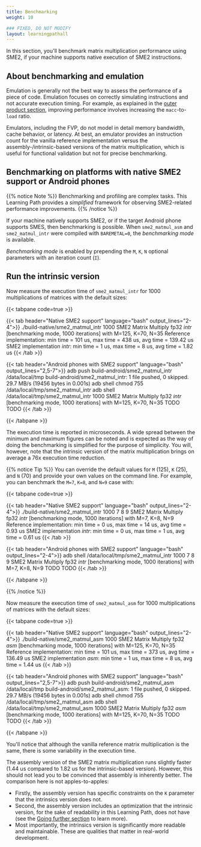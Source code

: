 ```yaml
---
title: Benchmarking
weight: 10

### FIXED, DO NOT MODIFY
layout: learningpathall
---
```


In this section, you'll benchmark matrix multiplication performance using SME2,
if your machine supports native execution of SME2 instructions.

## About benchmarking and emulation

Emulation is generally not the best way to assess the performance of a piece of
code. Emulation focuses on correctly simulating instructions and not accurate
execution timing. For example, as explained in the  [outer product
section](../5-outer-product/), improving performance involves increasing the
`macc`-to-`load` ratio.

Emulators, including the FVP, do not model in detail memory bandwidth, cache
behavior, or latency. At best, an emulator provides an instruction count for the
vanilla reference implementation versus the assembly-/intrinsic-based versions
of the matrix multiplication, which is useful for functional validation but not
for precise benchmarking.

## Benchmarking on platforms with native SME2 support or Android phones

{{% notice Note %}}
Benchmarking and profiling are complex tasks. This Learning Path provides a
*simplified* framework for observing SME2-related performance improvements.
{{% /notice %}}

If your machine natively supports SME2, or if the target Android phone supports
SMES, then benchmarking is possible. When `sme2_matmul_asm` and
`sme2_matmul_intr` were compiled with `BAREMETAL=0`, the *benchmarking mode* is
available.

*Benchmarking mode* is enabled by prepending the `M`, `K`, `N` optional
parameters with an iteration count (`I`).

## Run the intrinsic version

Now measure the execution time of `sme2_matmul_intr` for 1000 multiplications of
matrices with the default sizes:

{{< tabpane code=true >}}

{{< tab header="Native SME2 support" language="bash" output_lines="2-4">}}
./build-native/sme2_matmul_intr 1000
SME2 Matrix Multiply fp32 *intr* [benchmarking mode, 1000 iterations] with M=125, K=70, N=35
Reference implementation: min time = 101 us, max time = 438 us, avg time = 139.42 us
SME2 implementation *intr*: min time = 1 us, max time = 8 us, avg time = 1.82 us
{{< /tab >}}

{{< tab header="Android phones with SME2 support" language="bash" output_lines="2,5-7">}}
adb push build-android/sme2_matmul_intr /data/local/tmp
build-android/sme2_matmul_intr: 1 file pushed, 0 skipped. 29.7 MB/s (19456 bytes in 0.001s)
adb shell chmod 755 /data/local/tmp/sme2_matmul_intr
adb shell /data/local/tmp/sme2_matmul_intr 1000
SME2 Matrix Multiply fp32 *intr* [benchmarking mode, 1000 iterations] with M=125, K=70, N=35
TODO
TODO
{{< /tab >}}

{{< /tabpane >}}

The execution time is reported in microseconds. A wide spread between the
minimum and maximum figures can be noted and is expected as the way of doing the
benchmarking is simplified for the purpose of simplicity. You will, however,
note that the intrinsic version of the matrix multiplication brings on average a
76x execution time reduction.

{{% notice Tip %}}
You can override the default values for `M` (125), `K` (25), and `N` (70) and
provide your own values on the command line. For example, you can benchmark the
`M=7`, `K=8`, and `N=9` case with:

{{< tabpane code=true >}}

{{< tab header="Native SME2 support" language="bash" output_lines="2-4">}}
./build-native/sme2_matmul_intr 1000 7 8 9
SME2 Matrix Multiply fp32 *intr* [benchmarking mode, 1000 iterations] with M=7, K=8, N=9
Reference implementation: min time = 0 us, max time = 14 us, avg time = 0.93 us
SME2 implementation *intr*: min time = 0 us, max time = 1 us, avg time = 0.61 us
{{< /tab >}}

{{< tab header="Android phones with SME2 support" language="bash" output_lines="2-4">}}
adb shell /data/local/tmp/sme2_matmul_intr 1000 7 8 9
SME2 Matrix Multiply fp32 *intr* [benchmarking mode, 1000 iterations] with M=7, K=8, N=9
TODO
TODO
{{< /tab >}}

{{< /tabpane >}}

{{% /notice %}}

Now measure the execution time of `sme2_matmul_asm` for 1000 multiplications of
matrices with the default sizes:

{{< tabpane code=true >}}

{{< tab header="Native SME2 support" language="bash" output_lines="2-4">}}
./build-native/sme2_matmul_asm 1000
SME2 Matrix Multiply fp32 *asm* [benchmarking mode, 1000 iterations] with M=125, K=70, N=35
Reference implementation: min time = 101 us, max time = 373 us, avg time = 136.49 us
SME2 implementation *asm*: min time = 1 us, max time = 8 us, avg time = 1.44 us
{{< /tab >}}

{{< tab header="Android phones with SME2 support" language="bash" output_lines="2,5-7">}}
adb push build-android/sme2_matmul_asm /data/local/tmp
build-android/sme2_matmul_asm: 1 file pushed, 0 skipped. 29.7 MB/s (19456 bytes in 0.001s)
adb shell chmod 755 /data/local/tmp/sme2_matmul_asm
adb shell /data/local/tmp/sme2_matmul_asm 1000
SME2 Matrix Multiply fp32 *asm* [benchmarking mode, 1000 iterations] with M=125, K=70, N=35
TODO
TODO
{{< /tab >}}

{{< /tabpane >}}

You'll notice that although the vanilla reference matrix multiplication is the
same, there is some variability in the execution time.

The assembly version of the SME2 matrix multiplication runs slightly faster
(1.44 us compared to 1.82 us for the intrinsic-based version). However, this
should not lead you to be convinced that assembly is inherently better. The
comparison here is not apples-to-apples:
- Firstly, the assembly version has specific constraints on the `K` parameter
  that the intrinsics version does not.
- Second, the assembly version includes an optimization that the intrinsic
  version, for the sake of readability in this Learning Path, does not have (see
  the [Going further
  section](/learning-paths/cross-platform/multiplying-matrices-with-sme2/10-going-further/)
  to learn more).
- Most importantly, the intrinsics version is significantly more readable and
  maintainable. These are qualities that matter in real-world development.